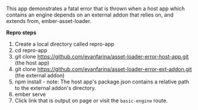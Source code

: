 This app demonstrates a fatal error that is thrown when a host app which contains an engine depends on an external addon that relies on, and extends from, ember-asset-loader.

**Repro steps**

1. Create a local directory called repro-app
2. cd repro-app
3. git clone https://github.com/evanfarina/asset-loader-error-host-app.git (the host app)
4. git clone https://github.com/evanfarina/asset-loader-error-ext-addon.git (the external addon)
5. npm install  - note: The host app's package.json contains a relative path to the external addon's directory.
6. ember serve
7. Click link that is output on page or visit the `basic-engine` route.
